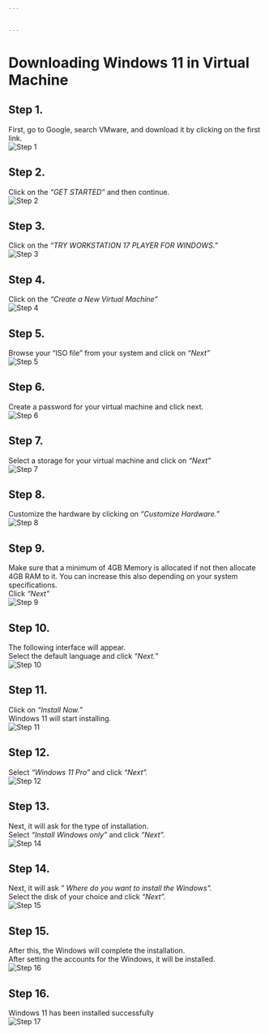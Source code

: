 ```yaml
---


---
```


<h1 id="downloading-windows-11-in-virtual-machine">Downloading Windows 11 in Virtual Machine</h1>
<h2 id="step-1.">Step 1.</h2>
<p>First, go to Google, search VMware, and download it by clicking on the first link.<br>
<img src="LAB1/images/1.jpg" alt="Step 1"></p>
<h2 id="step-2.">Step 2.</h2>
<p>Click on the <em>“GET STARTED”</em> and then continue.<br>
<img src="LAB1/images/2.jpg" alt="Step 2"></p>
<h2 id="step-3.">Step 3.</h2>
<p>Click on the <em>“TRY WORKSTATION 17 PLAYER FOR WINDOWS.”</em><br>
<img src="LAB1/images/3.jpg" alt="Step 3"></p>
<h2 id="step-4.">Step 4.</h2>
<p>Click on the <em>“Create a New Virtual Machine”</em><br>
<img src="LAB1/images/4.jpg" alt="Step 4"></p>
<h2 id="step-5.">Step 5.</h2>
<p>Browse your “ISO file”  from your system and click on <em>“Next”</em><br>
<img src="LAB1/images/5.jpg" alt="Step 5"></p>
<h2 id="step-6.">Step 6.</h2>
<p>Create a password for your virtual machine and click next.<br>
<img src="LAB1/images/6.jpg" alt="Step 6"></p>
<h2 id="step-7.">Step 7.</h2>
<p>Select a storage for your virtual machine and click on <em>“Next”</em><br>
<img src="LAB1/images/7.jpg" alt="Step 7"></p>
<h2 id="step-8.">Step 8.</h2>
<p>Customize the hardware by clicking on <em>“Customize Hardware.”</em><br>
<img src="LAB1/images/8.jpg" alt="Step 8"></p>
<h2 id="step-9.">Step 9.</h2>
<p>Make sure that a minimum of 4GB Memory is allocated if not then allocate 4GB RAM to it. You can increase this also depending on your system specifications.<br>
Click <em>“Next”</em><br>
<img src="LAB1/images/9.jpg" alt="Step 9"></p>
<h2 id="step-10.">Step 10.</h2>
<p>The following interface will appear.<br>
Select the default language and click <em>“Next.”</em><br>
<img src="LAB1/images/10.jpg" alt="Step 10"></p>
<h2 id="step-11.">Step 11.</h2>
<p>Click on <em>“Install Now.”</em><br>
Windows 11 will start installing.<br>
<img src="LAB1/images/11.jpg" alt="Step 11"></p>
<h2 id="step-12.">Step 12.</h2>
<p>Select <em>“Windows 11 Pro”</em> and click <em>“Next”.</em><br>
<img src="LAB1/images/12.jpg" alt="Step 12"></p>
<h2 id="step-13.">Step 13.</h2>
<p>Next, it will ask for the type of installation.<br>
Select <em>“Install Windows only”</em> and click <em>“Next”.</em><br>
<img src="LAB1/images/14.jpg" alt="Step 14"></p>
<h2 id="step-14.">Step 14.</h2>
<p>Next, it will ask <em>" Where do you want to install the Windows".</em><br>
Select the disk of your choice and click <em>“Next”.</em><br>
<img src="LAB1/images/15.jpg" alt="Step 15"></p>
<h2 id="step-15.">Step 15.</h2>
<p>After this, the Windows will complete the installation.<br>
After setting the accounts for the Windows, it will be installed.<br>
<img src="LAB1/images/16.jpg" alt="Step 16"></p>
<h2 id="step-16.">Step 16.</h2>
<p>Windows 11 has been installed successfully<br>
<img src="LAB1/images/17.jpg" alt="Step 17"></p>

